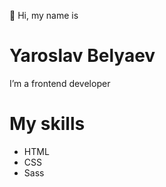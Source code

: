 👋 Hi, my name is

# Yaroslav Belyaev

I’m a frontend developer 

# My skills

 <ul>
 <li>HTML</li>
 <li>CSS</li>
 <li>Sass</li>
 </ul>